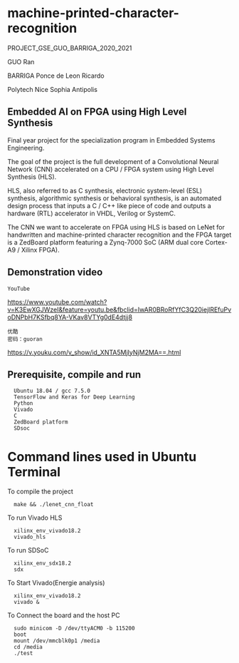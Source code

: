 # machine-printed-character-recognition
PROJECT_GSE_GUO_BARRIGA_2020_2021

GUO Ran

BARRIGA Ponce de Leon Ricardo

Polytech Nice Sophia Antipolis

## Embedded AI on FPGA using High Level Synthesis

Final year project for the specialization program in Embedded Systems Engineering.

The goal of the project is the full development of a Convolutional Neural Network (CNN) accelerated on a CPU / FPGA system using High Level Synthesis (HLS).

HLS, also referred to as C synthesis, electronic system-level (ESL) synthesis, algorithmic synthesis or behavioral synthesis, is an automated design process that inputs a C / C++ like piece of code and outputs a hardware (RTL) accelerator in VHDL, Verilog or SystemC.

The CNN we want to accelerate on FPGA using HLS is based on LeNet for handwritten and machine-printed character recognition and the FPGA target is a ZedBoard platform featuring a Zynq-7000 SoC (ARM dual core Cortex-A9 / Xilinx FPGA).

## Demonstration video
```
YouTube
```
https://www.youtube.com/watch?v=K3EwXGJWzeI&feature=youtu.be&fbclid=IwAR0BRoRfYfC3Q20iejlREfuPvoDNPbH7KSfbq8YA-VKav8VTYg0dE4dtjj8

```
优酷
密码：guoran
```
https://v.youku.com/v_show/id_XNTA5MjIyNjM2MA==.html

## Prerequisite, compile and run
```
  Ubuntu 18.04 / gcc 7.5.0
  TensorFlow and Keras for Deep Learning
  Python
  Vivado
  C
  ZedBoard platform
  SDsoc
```
# Command lines used in Ubuntu Terminal

To compile the project
```
  make && ./lenet_cnn_float
```

To run Vivado HLS
```
  xilinx_env_vivado18.2 
  vivado_hls
```

To run SDSoC
```
  xilinx_env_sdx18.2
  sdx
```

To Start Vivado(Energie analysis)
```
  xilinx_env_vivado18.2
  vivado &
```

To Connect the board and the host PC
```
  sudo minicom -D /dev/ttyACM0 -b 115200
  boot
  mount /dev/mmcblk0p1 /media
  cd /media
  ./test
```
